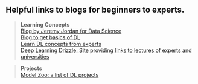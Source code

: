 ## Helpful links to blogs for beginners to experts.

> **Learning Concepts**  
[Blog by Jeremy Jordan for Data Science](https://www.jeremyjordan.me/)  
[Blog to get basics of DL](https://deeplearningdemystified.com/)  
[Learn DL concepts from experts](https://atcold.github.io/pytorch-Deep-Learning/)   
[Deep Learning Drizzle: Site providing links to lectures of experts and universities](https://deep-learning-drizzle.github.io/index.html)  

> **Projects**  
[Model Zoo: a list of DL projects](https://modelzoo.co/)  
